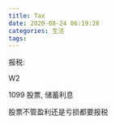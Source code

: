 ```yaml
---
title: Tax
date: 2020-08-24 06:19:28
categories: 生活
tags:
---
```


报税:

W2

1099 股票, 储蓄利息

股票不管盈利还是亏损都要报税



